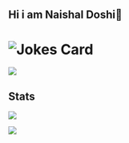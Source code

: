 ## Hi i am Naishal Doshi🙌
<!--
**TRUMPiler/TRUMPiler** is a ✨ _special_ ✨ repository because its `README.md` (this file) appears on your GitHub profile.

Here are some ideas to get you started:

- 🔭 I’m currently working on ...
- 🌱 I’m currently learning ...
- 👯 I’m looking to collaborate on ...
- 🤔 I’m looking for help with ...
- 💬 Ask me about ...
- 📫 How to reach me: ...
- 😄 Pronouns: ...
- ⚡ Fun fact: ...
-->
# ![Jokes Card](https://readme-jokes.vercel.app/api)
<img src="https://discord-cards.onrender.com/api/compact/567744936800157709?about=Hey&banner=https://pyxis.nymag.com/v1/imgs/ed7/b5d/ae73edc4a32b3a2fa8dc650b21127f09d2-club-penguin-rewritten.2x.rsocial.w600.jpg&large_image=https://cdn.britannica.com/29/150929-050-547070A1/lion-Kenya-Masai-Mara-National-Reserve.jpg&small_image=&hex="/>

## Stats

![](https://github-readme-stats.vercel.app/api/top-langs/?username=TRUMPiler&theme=synthwave&hide_border=false&include_all_commits=true&count_private=false&layout=compact) <br>

![](https://github-readme-stats.vercel.app/api?username=TRUMPiler&theme=synthwave&show_icons=true&hide_border=false&count_private=true)